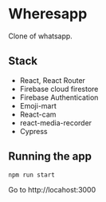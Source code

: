 # Wheresapp

Clone of whatsapp. 


## Stack

- React, React Router
- Firebase cloud firestore
- Firebase Authentication
- Emoji-mart
- React-cam
- react-media-recorder
- Cypress
  

## Running the app
  ```
  npm run start
  ```

Go to http://locahost:3000